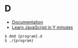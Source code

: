 # D

- [Documentation](https://dlang.org/documentation.html)
- [Learn JavaScript in Y minutes](https://learnxinyminutes.com/docs/d/)

```
$ dmd {program}.d
$ ./{program}
```
